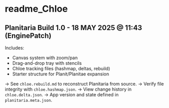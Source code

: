 # readme_Chloe

## Planitaria Build 1.0 - 18 MAY 2025 @ 11:43 (EnginePatch)

Includes:
- Canvas system with zoom/pan
- Drag-and-drop tray with stencils
- Chloe tracking files (hashmap, deltas, rebuild)
- Starter structure for Planit/Planitae expansion

→ See `chloe.rebuild.md` to reconstruct Planitaria from source.
→ Verify file integrity with `chloe.hashmap.json`.
→ View change history in `chloe.delta.json`.
→ App version and state defined in `planitaria.meta.json`.
